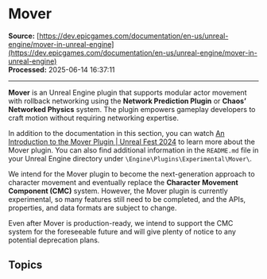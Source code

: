# Mover

**Source:** [https://dev.epicgames.com/documentation/en-us/unreal-engine/mover-in-unreal-engine](https://dev.epicgames.com/documentation/en-us/unreal-engine/mover-in-unreal-engine)  
**Processed:** 2025-06-14 16:37:11

---

**Mover** is an Unreal Engine plugin that supports modular actor movement with rollback networking using the **Network Prediction Plugin** or **Chaos’ Networked Physics** system. The plugin empowers gameplay developers to craft motion without requiring networking expertise.

In addition to the documentation in this section, you can watch [An Introduction to the Mover Plugin | Unreal Fest 2024](https://www.youtube.com/watch?v=P4IKS5k47Wg) to learn more about the Mover plugin. You can also find additional information in the `README.md` file in your Unreal Engine directory under `\Engine\Plugins\Experimental\Mover\`.

We intend for the Mover plugin to become the next-generation approach to character movement and eventually replace the **Character Movement Component (CMC)** system. However, the Mover plugin is currently experimental, so many features still need to be completed, and the APIs, properties, and data formats are subject to change.

Even after Mover is production-ready, we intend to support the CMC system for the foreseeable future and will give plenty of notice to any potential deprecation plans.

## Topics